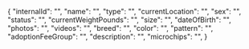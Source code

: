 {
"internalId": "",
"name": "",
"type": "",
"currentLocation": "",
"sex": "",
"status": "",
"currentWeightPounds": "",
"size": "",
"dateOfBirth": "",
"photos": "",
"videos": "",
"breed": "",
"color": "",
"pattern": "",
"adoptionFeeGroup": "",
"description": "",
"microchips": "",
}